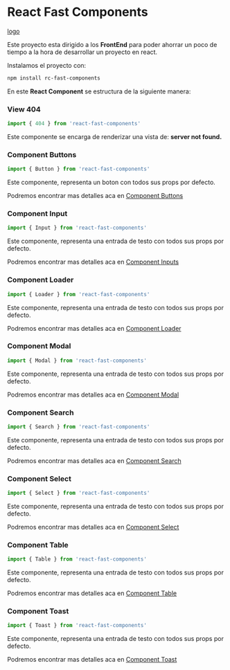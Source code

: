 # React Fast Components

[logo](./react.png "Logo Title Text 2")

Este proyecto esta dirigido a los **FrontEnd** para poder ahorrar un poco de tiempo a la hora de desarrollar un proyecto en react.

Instalamos el proyecto con: 
```bash
npm install rc-fast-components
```

En este __React Component__ se estructura de la siguiente manera:

### View 404
```jsx
import { 404 } from 'react-fast-components'
```

Este componente se encarga de renderizar una vista de: __server not found.__

### Component Buttons
```jsx
import { Button } from 'react-fast-components'
```

Este componente, representa un boton con todos sus props por defecto.

Podremos encontrar mas detalles aca en [Component Buttons](dist/button/README.md)

### Component Input
```jsx
import { Input } from 'react-fast-components'
```

Este componente, representa una entrada de testo con todos sus props por defecto.

Podremos encontrar mas detalles aca en [Component Inputs](dist/input/README.md)

### Component Loader
```jsx
import { Loader } from 'react-fast-components'
```

Este componente, representa una entrada de testo con todos sus props por defecto.

Podremos encontrar mas detalles aca en [Component Loader](dist/loader/README.md)

### Component Modal
```jsx
import { Modal } from 'react-fast-components'
```

Este componente, representa una entrada de testo con todos sus props por defecto.

Podremos encontrar mas detalles aca en [Component Modal](dist/modal/README.md)

### Component Search
```jsx
import { Search } from 'react-fast-components'
```

Este componente, representa una entrada de testo con todos sus props por defecto.

Podremos encontrar mas detalles aca en [Component Search](dist/search/README.md)

### Component Select
```jsx
import { Select } from 'react-fast-components'
```

Este componente, representa una entrada de testo con todos sus props por defecto.

Podremos encontrar mas detalles aca en [Component Select](dist/select/README.md)

### Component Table
```jsx
import { Table } from 'react-fast-components'
```

Este componente, representa una entrada de testo con todos sus props por defecto.

Podremos encontrar mas detalles aca en [Component Table](dist/table/README.md)

### Component Toast
```jsx
import { Toast } from 'react-fast-components'
```

Este componente, representa una entrada de testo con todos sus props por defecto.

Podremos encontrar mas detalles aca en [Component Toast](dist/toast/README.md)